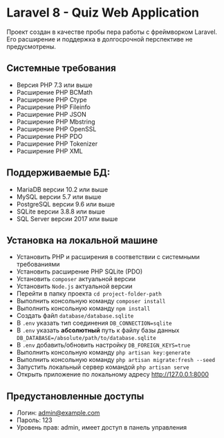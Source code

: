 # Laravel 8 - Quiz Web Application

Проект создан в качестве пробы пера работы с фреймворком Laravel. Его расширение и поддержка в долгосрочной перспективе не предусмотрены.

## Системные требования
- Версия PHP 7.3 или выше
- Расширение PHP BCMath
- Расширение PHP Ctype
- Расширение PHP Fileinfo
- Расширение PHP JSON
- Расширение PHP Mbstring
- Расширение PHP OpenSSL
- Расширение PHP PDO
- Расширение PHP Tokenizer
- Расширение PHP XML

## Поддерживаемые БД:
- MariaDB версии 10.2 или выше
- MySQL версии 5.7 или выше
- PostgreSQL версии 9.6 или выше
- SQLite версии 3.8.8 или выше
- SQL Server версии 2017 или выше

## Установка на локальной машине
- Установить PHP и расширения в соответствии с системными требованиями
- Установить расширение PHP SQLite (PDO)
- Установить `composer` актуальной версии
- Установить `Node.js` актуальной версии
- Перейти в папку проекта `cd project-folder-path`
- Выполнить консольную команду `composer install`
- Выполнить консольную команду `npm install`
- Создать файл `database/database.sqlite`
- В `.env` указать тип соединения `DB_CONNECTION=sqlite`
- В `.env` указать **абсолютный** путь к файлу базы данных `DB_DATABASE=/absolute/path/to/database.sqlite`
- В `.env` добавить/обновить настройку `DB_FOREIGN_KEYS=true`
- Выполнить консольную команду `php artisan key:generate`
- Выполнить консольную команду `php artisan migrate:fresh --seed`
- Запустить локальный сервер командой `php artisan serve`
- Открыть приложение по локальному адресу http://127.0.0.1:8000

## Предустановленные доступы
- Логин: admin@example.com
- Пароль: 123
- Уровень прав: admin, имеет доступ в панель управления
